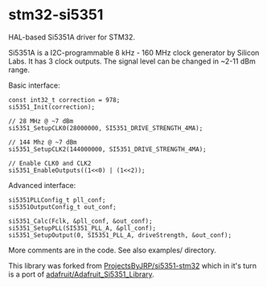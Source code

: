 # stm32-si5351

HAL-based Si5351A driver for STM32.

Si5351A is a I2C-programmable 8 kHz - 160 MHz clock generator by Silicon Labs. It has 3 clock outputs. The signal level can be changed in ~2-11 dBm range.

Basic interface:

```
const int32_t correction = 978;
si5351_Init(correction);

// 28 MHz @ ~7 dBm
si5351_SetupCLK0(28000000, SI5351_DRIVE_STRENGTH_4MA);

// 144 Mhz @ ~7 dBm
si5351_SetupCLK2(144000000, SI5351_DRIVE_STRENGTH_4MA);

// Enable CLK0 and CLK2
si5351_EnableOutputs((1<<0) | (1<<2));
```

Advanced interface:

```
si5351PLLConfig_t pll_conf;
si5351OutputConfig_t out_conf;

si5351_Calc(Fclk, &pll_conf, &out_conf);
si5351_SetupPLL(SI5351_PLL_A, &pll_conf);
si5351_SetupOutput(0, SI5351_PLL_A, driveStrength, &out_conf);
```

More comments are in the code. See also examples/ directory.

This library was forked from [ProjectsByJRP/si5351-stm32](https://github.com/ProjectsByJRP/si5351-stm32) which in it's turn is a port of [adafruit/Adafruit_Si5351_Library](https://github.com/adafruit/Adafruit_Si5351_Library).
